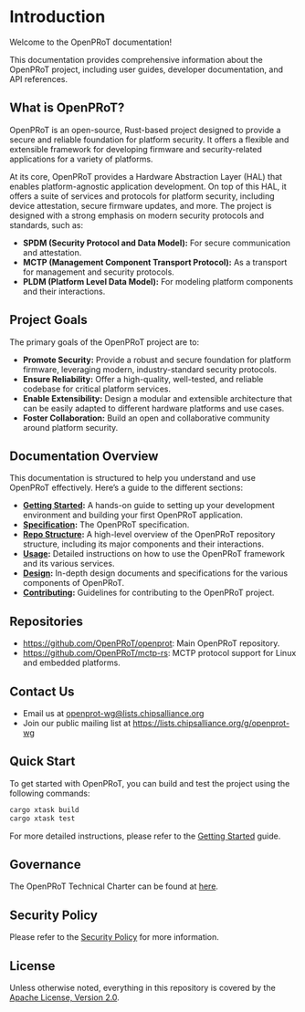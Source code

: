 # Introduction

Welcome to the OpenPRoT documentation!

This documentation provides comprehensive information about the OpenPRoT
project, including user guides, developer documentation, and API references.

## What is OpenPRoT?

OpenPRoT is an open-source, Rust-based project designed to provide a secure and
reliable foundation for platform security. It offers a flexible and extensible
framework for developing firmware and security-related applications for a
variety of platforms.

At its core, OpenPRoT provides a Hardware Abstraction Layer (HAL) that enables
platform-agnostic application development. On top of this HAL, it offers a suite
of services and protocols for platform security, including device attestation,
secure firmware updates, and more. The project is designed with a strong
emphasis on modern security protocols and standards, such as:

-   **SPDM (Security Protocol and Data Model):** For secure communication and
    attestation.
-   **MCTP (Management Component Transport Protocol):** As a transport for
    management and security protocols.
-   **PLDM (Platform Level Data Model):** For modeling platform components and
    their interactions.

## Project Goals

The primary goals of the OpenPRoT project are to:

-   **Promote Security:** Provide a robust and secure foundation for platform
    firmware, leveraging modern, industry-standard security protocols.
-   **Ensure Reliability:** Offer a high-quality, well-tested, and reliable
    codebase for critical platform services.
-   **Enable Extensibility:** Design a modular and extensible architecture that
    can be easily adapted to different hardware platforms and use cases.
-   **Foster Collaboration:** Build an open and collaborative community around
    platform security.

## Documentation Overview

This documentation is structured to help you understand and use OpenPRoT
effectively. Here’s a guide to the different sections:

-   **[Getting Started](./getting-started.md):** A hands-on guide to setting up
    your development environment and building your first OpenPRoT application.
-   **[Specification](./specification/):** The OpenPRoT specification.
-   **[Repo Structure](./architecture.md):** A high-level overview of the
    OpenPRoT repository structure, including its major components and their
    interactions.
-   **[Usage](./usage.md):** Detailed instructions on how to use the OpenPRoT
    framework and its various services.
-   **[Design](./design/):** In-depth design documents and
    specifications for the various components of OpenPRoT.
-   **[Contributing](./contributing.md):** Guidelines for contributing to the
    OpenPRoT project.

## Repositories

-   https://github.com/OpenPRoT/openprot: Main OpenPRoT repository.
-   https://github.com/OpenPRoT/mctp-rs: MCTP protocol support for Linux and
    embedded platforms.

## Contact Us

-   Email us at openprot-wg@lists.chipsalliance.org
-   Join our public mailing list at https://lists.chipsalliance.org/g/openprot-wg

## Quick Start

To get started with OpenPRoT, you can build and test the project using the
following commands:

```bash
cargo xtask build
cargo xtask test
```

For more detailed instructions, please refer to the
[Getting Started](./getting-started.md) guide.

## Governance

The OpenPRoT Technical Charter can be found at
[here](https://github.com/OpenPRoT/.github/blob/main/GOVERNANCE.md).

## Security Policy

Please refer to the [Security Policy](https://github.com/OpenPRoT/openprot/security/policy)
for more information.

## License

Unless otherwise noted, everything in this repository is covered by the [Apache
License, Version 2.0](https://github.com/OpenPRoT/openprot/blob/main/LICENSE).
